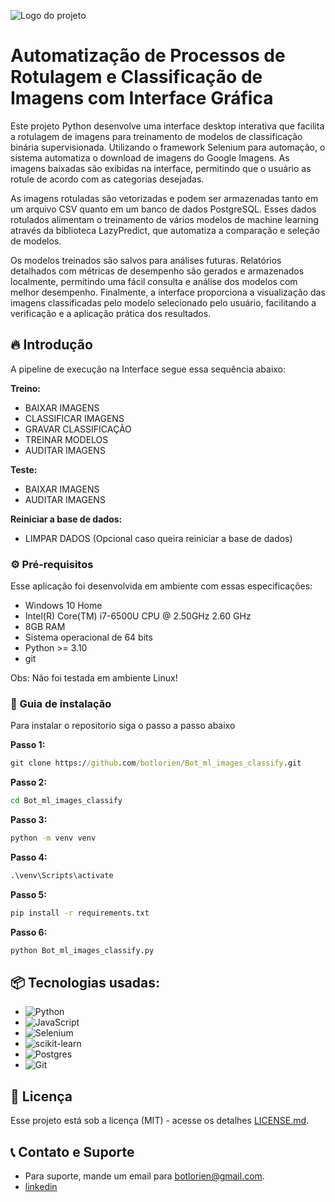 
![Logo do projeto](https://drive.google.com/uc?id=1_f9DWbFolAEFZ3ebPuLHj5ZZUVDQuzkg&export=view)

# Automatização de Processos de Rotulagem e Classificação de Imagens com Interface Gráfica

Este projeto Python desenvolve uma interface desktop interativa que facilita a rotulagem de imagens para treinamento de modelos de classificação binária supervisionada. Utilizando o framework Selenium para automação, o sistema automatiza o download de imagens do Google Imagens. As imagens baixadas são exibidas na interface, permitindo que o usuário as rotule de acordo com as categorias desejadas.

As imagens rotuladas são vetorizadas e podem ser armazenadas tanto em um arquivo CSV quanto em um banco de dados PostgreSQL. Esses dados rotulados alimentam o treinamento de vários modelos de machine learning através da biblioteca LazyPredict, que automatiza a comparação e seleção de modelos.

Os modelos treinados são salvos para análises futuras. Relatórios detalhados com métricas de desempenho são gerados e armazenados localmente, permitindo uma fácil consulta e análise dos modelos com melhor desempenho. Finalmente, a interface proporciona a visualização das imagens classificadas pelo modelo selecionado pelo usuário, facilitando a verificação e a aplicação prática dos resultados.

## 🔥 Introdução

A pipeline de execução na Interface segue essa sequência abaixo: 

**Treino:**
* BAIXAR IMAGENS
* CLASSIFICAR IMAGENS
* GRAVAR CLASSIFICAÇÃO
* TREINAR MODELOS
* AUDITAR IMAGENS

**Teste:**
* BAIXAR IMAGENS
* AUDITAR IMAGENS

**Reiniciar a base de dados:**
* LIMPAR DADOS (Opcional caso queira reiniciar a base de dados)

### ⚙️ Pré-requisitos

Esse aplicação foi desenvolvida em ambiente com essas especificações:
* Windows 10 Home
* Intel(R) Core(TM) i7-6500U CPU @ 2.50GHz   2.60 GHz
* 8GB RAM
* Sistema operacional de 64 bits
* Python >= 3.10
* git
  
Obs: Não foi testada em ambiente Linux!

### 🔨 Guia de instalação

Para instalar o repositorio siga o passo a passo abaixo

**Passo 1:**

```cmd
git clone https://github.com/botlorien/Bot_ml_images_classify.git
```

**Passo 2:**

```cmd
cd Bot_ml_images_classify
```

**Passo 3:**

```cmd
python -m venv venv
```

**Passo 4:**

```cmd
.\venv\Scripts\activate
```

**Passo 5:**

```cmd
pip install -r requirements.txt
```

**Passo 6:**

```cmd
python Bot_ml_images_classify.py
```

## 📦 Tecnologias usadas:

* ![Python](https://img.shields.io/badge/python-3670A0?style=for-the-badge&logo=python&logoColor=ffdd54)
* ![JavaScript](https://img.shields.io/badge/javascript-%23323330.svg?style=for-the-badge&logo=javascript&logoColor=%23F7DF1E)
* ![Selenium](https://img.shields.io/badge/-selenium-%43B02A?style=for-the-badge&logo=selenium&logoColor=white)
* ![scikit-learn](https://img.shields.io/badge/scikit--learn-%23F7931E.svg?style=for-the-badge&logo=scikit-learn&logoColor=white)
* ![Postgres](https://img.shields.io/badge/postgres-%23316192.svg?style=for-the-badge&logo=postgresql&logoColor=white)
* ![Git](https://img.shields.io/badge/git-%23F05033.svg?style=for-the-badge&logo=git&logoColor=white)

## 📄 Licença

Esse projeto está sob a licença (MIT) - acesse os detalhes [LICENSE.md](https://github.com/botlorien/Bot_ml_images_classify/blob/main/LICENSE).


## 📞​ Contato e Suporte
* Para suporte, mande um email para botlorien@gmail.com.
* [linkedin](https://www.linkedin.com/in/ben-hur-p-b-santos/)
